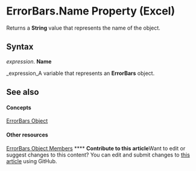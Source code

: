 
# ErrorBars.Name Property (Excel)

Returns a  **String** value that represents the name of the object.


## Syntax

 _expression_. **Name**

 _expression_A variable that represents an  **ErrorBars** object.


## See also


#### Concepts


 [ErrorBars Object](646de974-bf6f-99c8-20dd-9ca514b7a304.md)
#### Other resources


 [ErrorBars Object Members](f8eaf7ef-73b2-60ec-3661-2fbdd3e89c26.md)
****   **Contribute to this article**Want to edit or suggest changes to this content? You can edit and submit changes to  [this article](https://github.com/jhershey00/VBA_Excel_Test/OpenXMLCon/articles/8ff0eff8-3d9d-e512-70a1-79a1640ec1ec.md) using GitHub.

